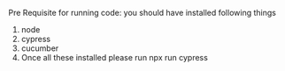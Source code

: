 Pre Requisite for running code:
you should have installed following things
1. node
2. cypress
3. cucumber
4. Once all these installed please run npx run cypress
